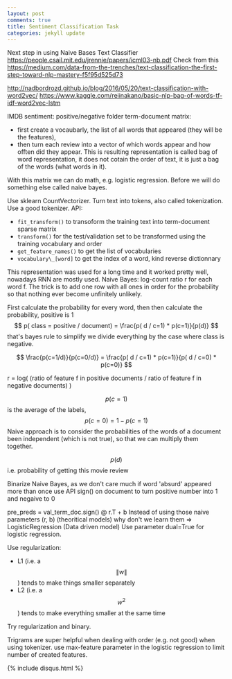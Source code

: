 ```yaml
---
layout: post
comments: true
title: Sentiment Classification Task
categories: jekyll update
---
```

Next step in using Naive Bases Text Classifier https://people.csail.mit.edu/jrennie/papers/icml03-nb.pdf
Check from this https://medium.com/data-from-the-trenches/text-classification-the-first-step-toward-nlp-mastery-f5f95d525d73

http://nadbordrozd.github.io/blog/2016/05/20/text-classification-with-word2vec/
https://www.kaggle.com/reiinakano/basic-nlp-bag-of-words-tf-idf-word2vec-lstm


IMDB sentiment: positive/negative folder
term-document matrix:
- first create a vocaubarly, the list of all words that appeared (they will be the features),
- then turn each review into a vector of which words appear and how offten did they appear. This is resulting representation is called bag of word representation, it does not cotain the order of text, it is just a bag of the words (what words in it).

With this matrix we can do math, e.g. logistic regression. Before we will do something else called naive bayes.

Use sklearn CountVectorizer. Turn text into tokens, also called tokenization. Use a good tokenizer.
API:
 - `fit_transform()` to transoform the training text into term-document sparse matrix
 - `transform()` for the test/validation set to be transformed using the training vocabulary and order
 - `get_feature_names()` to get the list of vocabularies
 - `vocabulary\_[word]` to get the index of a word, kind reverse dictionnary

This representation was used for a long time and it worked pretty well, nowadays RNN are mostly used.
Naive Bayes:
log-count ratio r for each word f.
The trick is to add one row with all ones in order for the probability so that nothing ever become unfinitely unlikely. 

First calculate the probability for every word, then then calculate the probability, positive is 1 
$$ p( class = positive / document) =  \frac{p( d / c=1) * p(c=1)}{p(d)} $$ that's bayes rule
to simplify we divide everything by the case where class is negative.

$$ \frac{p(c=1/d)}{p(c=0/d)} = \frac{p( d / c=1) * p(c=1)}{p( d / c=0) * p(c=0)} $$

r = log( (ratio of feature f in positive documents / ratio of feature f in negative documents) )

$$p(c=1)$$ is the average of the labels, $$p(c=0) = 1 - p(c=1)$$
Naive approach is to consider the probabilities of the words of a document been independent (which is not true), so that we can multiply them together.

$$p(d)$$ i.e. probability of getting this movie review

Binarize Naive Bayes, as we don't care much if word 'absurd' appeared more than once use API sign() on document to turn positive number into 1 and negaive to 0


pre_preds = val_term_doc.sign() @ r.T + b
Instead of using those naive parameters (r, b) (theoritical models) why don't we learn them => LogisticRegression (Data driven model)
Use parameter dual=True for logistic regression.

Use regularization:
 - L1 (i.e. a $$\|w\|$$) tends to make things smaller separately
 - L2 (i.e. a $$w^2$$) tends to make everything smaller at the same time
 
 Try regularization and binary.
 
Trigrams are super helpful when dealing with order (e.g. not good) when using tokenizer. use max-feature parameter in the logistic regression to limit number of created features.

{% include disqus.html %}
